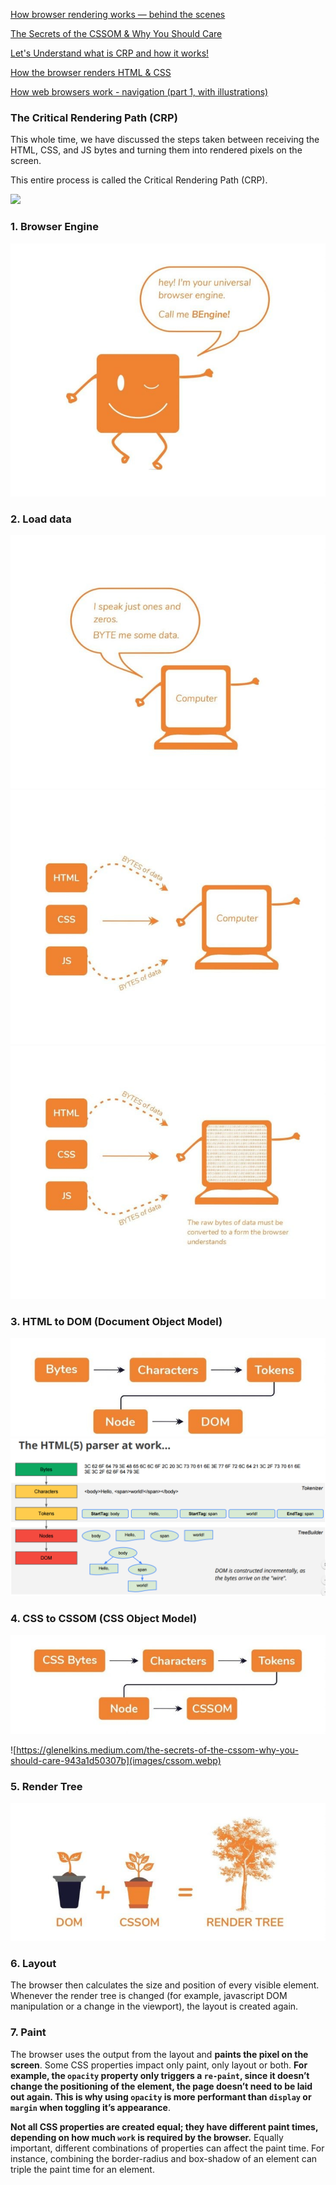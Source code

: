 [How browser rendering works — behind the scenes](https://blog.logrocket.com/how-browser-rendering-works-behind-scenes/)

[The Secrets of the CSSOM & Why You Should Care](https://glenelkins.medium.com/the-secrets-of-the-cssom-why-you-should-care-943a1d50307b)

[Let's Understand what is CRP and how it works!](https://vvaibhavdesai.hashnode.dev/stonks-guide-to-critical-rendering-path)

[How the browser renders HTML & CSS](https://medium.com/@mustafa.abdelmogoud/how-the-browser-renders-html-css-27920d8ccaa6)

[How web browsers work - navigation (part 1, with illustrations)](https://dev.to/arikaturika/how-web-browsers-work-part-1-with-illustrations-1nid)

### The Critical Rendering Path (CRP)
This whole time, we have discussed the steps taken between receiving the HTML, CSS, and JS bytes and turning them into rendered pixels on the screen.

This entire process is called the Critical Rendering Path (CRP).

![](images/critical-rendering-path.avif)

### 1. Browser Engine
![](images/browser-render-engine.jpg)

### 2. Load data
![](images/browser-render-transmit1.jpg)
![](images/browser-render-transmit2.jpg)
![](images/browser-render-transmit3.jpg)

### 3. HTML to DOM (Document Object Model)
![](images/browser-render-dom.jpg)
![](images/html5-parser.png)

### 4. CSS to CSSOM (CSS Object Model)
![](images/browser-render-cssom.jpg)

![https://glenelkins.medium.com/the-secrets-of-the-cssom-why-you-should-care-943a1d50307b](images/cssom.webp)

### 5. Render Tree
![](images/browser-render-tree.jpg)

### 6. Layout
The browser then calculates the size and position of every visible element. Whenever the render tree is changed (for example, javascript DOM manipulation or a change in the viewport), the layout is created again.


### 7. Paint
The browser uses the output from the layout and **paints the pixel on the screen**. Some CSS properties impact only paint, only layout or both. **For example, the `opacity` property only triggers a `re-paint`, since it doesn’t change the positioning of the element, the page doesn’t need to be laid out again. This is why using `opacity` is more performant than `display` or `margin` when toggling it’s appearance**.

**Not all CSS properties are created equal; they have different paint times, depending on how much `work` is required by the browser.** Equally important, different combinations of properties can affect the paint time. For instance, combining the border-radius and box-shadow of an element can triple the paint time for an element.

  
